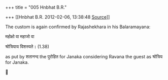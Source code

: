 +++
title = "005 Hnbhat B.R."

+++
[[Hnbhat B.R.	2012-02-06, 13:38:48 [Source](https://groups.google.com/g/bvparishat/c/bGxE4ZjKQYo)]]



The custom is again confirmed by Rajashekhara in his Balaramayana:

  

महोक्षो वा महाजो वा

  

श्रोत्रियाय विशस्यते। (1.38)

  

as put by शतानन्द the पुरोहित for Janaka considering Ravana the guest as श्रोत्रिय for Janaka.



